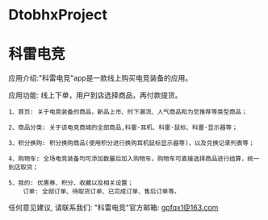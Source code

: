 # DtobhxProject
# 科雷电竞

  应用介绍:"科雷电竞"app是一款线上购买电竞装备的应用。

  应用功能: 线上下单，用户到店选择商品，再付款提货。
  
    1、首页: 关于电竞装备的商品，新品上市、时下潮流、人气商品和为您推荐等类型商品；
    
    2、商品分类: 关于该电竞商城的全部商品,科雷·耳机、科雷·鼠标、科雷·显示器等；
    
    3、积分换购: 积分换购商品(使用积分进行换购耳机鼠标显示器等)，以及兑换记录列表等；
    
    4、购物车: 全场电竞装备均可添加数量后加入购物车，购物车可直接选择商品进行结算，统一到店取货；
    
    5、我的: 优惠券、积分、收藏以及相关设置；
        订单: 全部订单、待取货订单、已完成订单、售后订单等。

  任何意见建议, 请联系我们: 
  "科雷电竞"官方邮箱: gpfqx1@163.com
